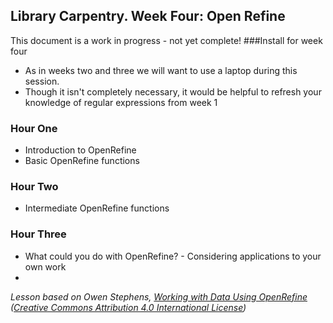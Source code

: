 ## Library Carpentry. Week Four: Open Refine
This document is a work in progress - not yet complete!
###Install for week four

* As in weeks two and three we will want to use a laptop during this session.
* Though it isn't completely necessary, it would be helpful to refresh your knowledge of regular expressions from week 1


### Hour One
* Introduction to OpenRefine
* Basic OpenRefine functions

### Hour Two
* Intermediate OpenRefine functions

### Hour Three
* What could you do with OpenRefine? - Considering applications to your own work
* 

*Lesson based on Owen Stephens, [Working with Data Using OpenRefine](http://www.meanboyfriend.com/overdue_ideas/2014/11/working-with-data-using-openrefine/) ([Creative Commons Attribution 4.0 International License](http://creativecommons.org/licenses/by/4.0/))*
